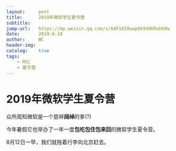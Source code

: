 ```yaml
---
layout:     post
title:      2019年微软学生夏令营
subtitle:   
jump-url:	https://mp.weixin.qq.com/s/64FS8I0uwp0k948KRahK8w
date:       2019-8-18
author:     WC
header-img: 
catalog: 	true
tags:
    - MSC
    - 夏令营
---
```


# 2019年微软学生夏令营

众所周知微软是一个慈祥**阔绰**的爹(?)

今年暑假它也举办了一年一度**包吃包住包来回**的微软学生夏令营。

8月12日一早，我们就拖着行李向北京赶去。